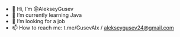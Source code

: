 - 👋 Hi, I’m @AlekseyGusev
- 🌱 I’m currently learning Java
- 👀 I’m looking for a job
- 📫 How to reach me: t.me/GusevAlx / alekseygusev24@gmail.com

<!---
AlekseyGusev/AlekseyGusev is a ✨ special ✨ repository because its `README.md` (this file) appears on your GitHub profile.
You can click the Preview link to take a look at your changes.
---> 
